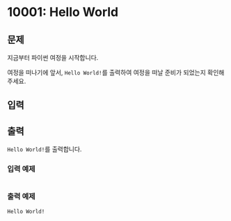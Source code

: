 # 10001: Hello World

## 문제
지금부터 파이썬 여정을 시작합니다.

여정을 떠나기에 앞서, `Hello World!`를 출력하여 여정을 떠날 준비가 되었는지 확인해주세요.

## 입력
## 출력
`Hello World!`를 출력합니다.

### 입력 예제
```
```

### 출력 예제
```
Hello World!
```
